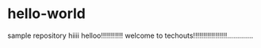 # hello-world
sample repository
hiiii helloo!!!!!!!!!!! 
welcome to techouts!!!!!!!!!!!!!!!!!.............
